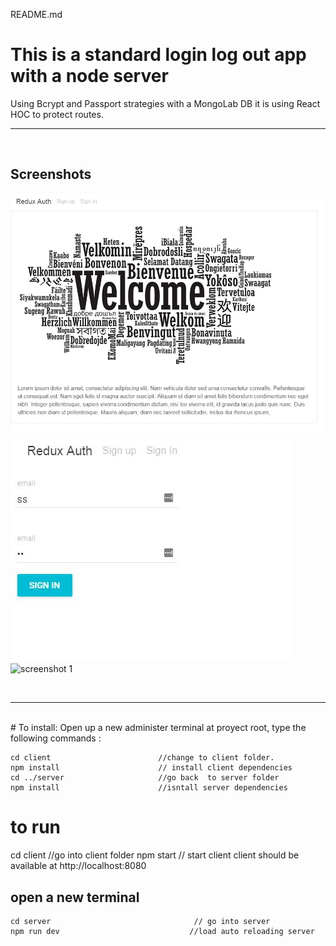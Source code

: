 README.md


# This is a standard login log out app with a node server
Using Bcrypt and Passport strategies with a MongoLab DB
it is using React HOC to protect routes.

<hr>
<br>


## Screenshots
![screenshot 1](./redux-auth1.JPG?raw=true)
![screenshot 1](./redux-auth2.JPG?raw=true)
![screenshot 1](./redux-auth3.JPG.jpeg?raw=true)

<br>
<hr>
<br>
# To install:
Open up a new administer terminal at proyect root, type the following commands  :

    cd client                        //change to client folder.
    npm install                      // install client dependencies
    cd ../server                     //go back  to server folder
    npm install                      //isntall server dependencies

# to run

  cd client                          //go into client folder
  npm start                          // start client
  client should be available at  http://localhost:8080

  ## open a new terminal
    cd server                                // go into server
    npm run dev                             //load auto reloading server

